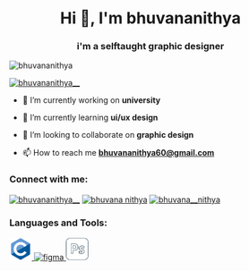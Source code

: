 <h1 align="center">Hi 👋, I'm bhuvananithya</h1>
<h3 align="center">i'm a selftaught graphic designer</h3>

<p align="left"> <img src="https://komarev.com/ghpvc/?username=bhuvananithya&label=Profile%20views&color=0e75b6&style=flat" alt="bhuvananithya" /> </p>

<p align="left"> <a href="https://twitter.com/bhuvananithya__" target="blank"><img src="https://img.shields.io/twitter/follow/bhuvananithya__?logo=twitter&style=for-the-badge" alt="bhuvananithya__" /></a> </p>

- 🔭 I’m currently working on **university**

- 🌱 I’m currently learning **ui/ux design**

- 👯 I’m looking to collaborate on **graphic design**

- 📫 How to reach me **bhuvananithya60@gmail.com**

<h3 align="left">Connect with me:</h3>
<p align="left">
<a href="https://twitter.com/bhuvananithya__" target="blank"><img align="center" src="https://raw.githubusercontent.com/rahuldkjain/github-profile-readme-generator/master/src/images/icons/Social/twitter.svg" alt="bhuvananithya__" height="30" width="40" /></a>
<a href="https://linkedin.com/in/bhuvana nithya" target="blank"><img align="center" src="https://raw.githubusercontent.com/rahuldkjain/github-profile-readme-generator/master/src/images/icons/Social/linked-in-alt.svg" alt="bhuvana nithya" height="30" width="40" /></a>
<a href="https://instagram.com/bhuvana__nithya" target="blank"><img align="center" src="https://raw.githubusercontent.com/rahuldkjain/github-profile-readme-generator/master/src/images/icons/Social/instagram.svg" alt="bhuvana__nithya" height="30" width="40" /></a>
</p>

<h3 align="left">Languages and Tools:</h3>
<p align="left"> <a href="https://www.cprogramming.com/" target="_blank" rel="noreferrer"> <img src="https://raw.githubusercontent.com/devicons/devicon/master/icons/c/c-original.svg" alt="c" width="40" height="40"/> </a> <a href="https://www.figma.com/" target="_blank" rel="noreferrer"> <img src="https://www.vectorlogo.zone/logos/figma/figma-icon.svg" alt="figma" width="40" height="40"/> </a> <a href="https://www.photoshop.com/en" target="_blank" rel="noreferrer"> <img src="https://raw.githubusercontent.com/devicons/devicon/master/icons/photoshop/photoshop-line.svg" alt="photoshop" width="40" height="40"/> </a> </p>


